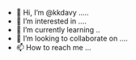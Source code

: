 - 👋 Hi, I’m @kkdavy .....
- 👀 I’m interested in ....
- 🌱 I’m currently learning ..
- 💞️ I’m looking to collaborate on ....
- 📫 How to reach me ...

<!---
kkdavy/kkdavy is a ✨ special ✨ repository because its `README.md` (this file) appears on your GitHub profile.
You can click the Preview link to take a look at your changes.
--->
